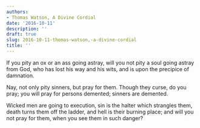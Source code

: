 ```yaml
---
authors:
- Thomas Watson, A Divine Cordial
date: '2016-10-11'
description: ''
draft: true
slug: 2016-10-11-thomas-watson,-a-divine-cordial
title: ''
---
```

If you pity an ox or an ass going astray, will you not pity a soul going astray from God, who has lost his way and his wits, and is upon the precipice of damnation.

Nay, not only pity sinners, but pray for them. Though they curse, do you pray; you will pray for persons demented; sinners are demented. 

Wicked men are going to execution, sin is the halter which strangles them, death turns them off the ladder, and hell is their burning place; and will you not pray for them, when you see them in such danger?



